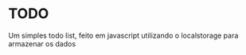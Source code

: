 # TODO

Um simples todo list, feito em javascript utilizando o localstorage para armazenar os dados

